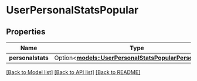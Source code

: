 # UserPersonalStatsPopular

## Properties

Name | Type | Description | Notes
------------ | ------------- | ------------- | -------------
**personalstats** | Option<[**models::UserPersonalStatsPopularPersonalstats**](UserPersonalStatsPopular_personalstats.md)> |  | [optional]

[[Back to Model list]](../README.md#documentation-for-models) [[Back to API list]](../README.md#documentation-for-api-endpoints) [[Back to README]](../README.md)


